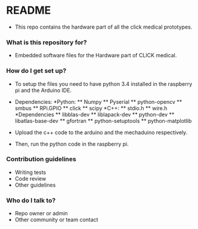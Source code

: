 # README #

* This repo contains the hardware part of all the click medical prototypes. 

### What is this repository for? ###

* Embedded software files for the Hardware part of CLICK medical. 

### How do I get set up? ###

* To setup the files you need to have python 3.4 installed in the raspberry pi and the Arduino IDE. 
* Dependencies:
 *Python:
  ** Numpy 
  ** Pyserial 
  ** python-opencv
  ** smbus
  ** RPi.GPIO
  ** click
  ** scipy 
 *C++:
  ** stdio.h
  ** wire.h
 *Dependencies
  ** libblas-dev
  ** liblapack-dev
  ** python-dev
  ** libatlas-base-dev
  ** gfortran
  ** python-setuptools
  ** python-matplotlib

* Upload the c++ code to the arduino and the mechaduino respectively. 
* Then, run the python code in the raspberry pi.

### Contribution guidelines ###

* Writing tests
* Code review
* Other guidelines

### Who do I talk to? ###

* Repo owner or admin
* Other community or team contact
